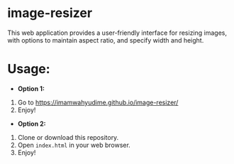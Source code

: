 # image-resizer
This web application provides a user-friendly interface for resizing images, with options to maintain aspect ratio, and specify width and height.

# Usage:
- **Option 1:**
1. Go to https://imamwahyudime.github.io/image-resizer/
2. Enjoy!

- **Option 2:**
1.  Clone or download this repository.
2.  Open `index.html` in your web browser.
3.  Enjoy!
